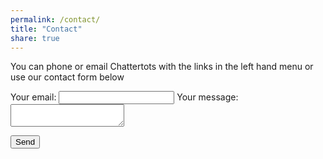 ```yaml
---
permalink: /contact/
title: "Contact"
share: true
---
```


You can phone or email Chattertots with the links in the left hand menu or use our contact form below

<form
  action="https://formspree.io/mgeodkpl"
  method="POST"
>
  <label>
    Your email:
    <input type="text" name="_replyto">
  </label>
  <label>
    Your message:
    <textarea name="message"></textarea>
  </label>

  <!-- your other form fields go here -->

  <button type="submit">Send</button>
</form>